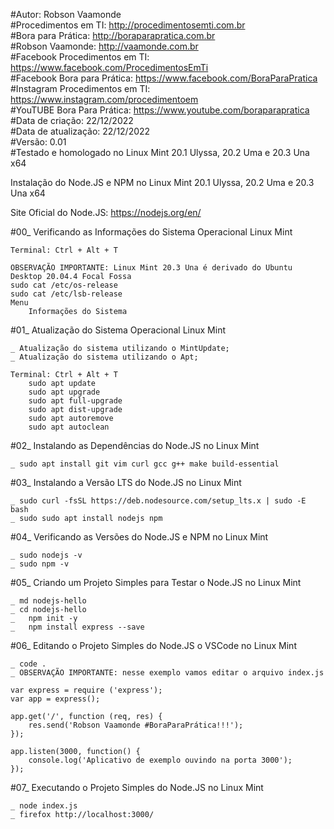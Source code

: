 #Autor: Robson Vaamonde<br>
#Procedimentos em TI: http://procedimentosemti.com.br<br>
#Bora para Prática: http://boraparapratica.com.br<br>
#Robson Vaamonde: http://vaamonde.com.br<br>
#Facebook Procedimentos em TI: https://www.facebook.com/ProcedimentosEmTi<br>
#Facebook Bora para Prática: https://www.facebook.com/BoraParaPratica<br>
#Instagram Procedimentos em TI: https://www.instagram.com/procedimentoem<br>
#YouTUBE Bora Para Prática: https://www.youtube.com/boraparapratica<br>
#Data de criação: 22/12/2022<br>
#Data de atualização: 22/12/2022<br>
#Versão: 0.01<br>
#Testado e homologado no Linux Mint 20.1 Ulyssa, 20.2 Uma e 20.3 Una x64

Instalação do Node.JS e NPM no Linux Mint 20.1 Ulyssa, 20.2 Uma e 20.3 Una x64

Site Oficial do Node.JS: https://nodejs.org/en/

#00_ Verificando as Informações do Sistema Operacional Linux Mint<br>

	Terminal: Ctrl + Alt + T

	OBSERVAÇÃO IMPORTANTE: Linux Mint 20.3 Una é derivado do Ubuntu Desktop 20.04.4 Focal Fossa
	sudo cat /etc/os-release
	sudo cat /etc/lsb-release
	Menu
		Informações do Sistema

#01_ Atualização do Sistema Operacional Linux Mint<br>

	_ Atualização do sistema utilizando o MintUpdate;
	_ Atualização do sistema utilizando o Apt;

	Terminal: Ctrl + Alt + T
		sudo apt update
		sudo apt upgrade
		sudo apt full-upgrade
		sudo apt dist-upgrade
		sudo apt autoremove
		sudo apt autoclean

#02_ Instalando as Dependências do Node.JS no Linux Mint<br>

	_ sudo apt install git vim curl gcc g++ make build-essential

#03_ Instalando a Versão LTS do Node.JS no Linux Mint<br>

	_ sudo curl -fsSL https://deb.nodesource.com/setup_lts.x | sudo -E bash
	_ sudo sudo apt install nodejs npm

#04_ Verificando as Versões do Node.JS e NPM no Linux Mint<br>

	_ sudo nodejs -v
	_ sudo npm -v

#05_ Criando um Projeto Simples para Testar o Node.JS no Linux Mint<br>

	_ md nodejs-hello
	_ cd nodejs-hello
	_	npm init -y
	_	npm install express --save

#06_ Editando o Projeto Simples do Node.JS o VSCode no Linux Mint<br>

	_ code .
	_ OBSERVAÇÃO IMPORTANTE: nesse exemplo vamos editar o arquivo index.js

	var express = require ('express'); 
	var app = express();
	
	app.get('/', function (req, res) {
		res.send('Robson Vaamonde #BoraParaPrática!!!');
	});

	app.listen(3000, function() {
		console.log('Aplicativo de exemplo ouvindo na porta 3000');
	});

#07_ Executando o Projeto Simples do Node.JS no Linux Mint<br>

	_ node index.js
	_ firefox http://localhost:3000/